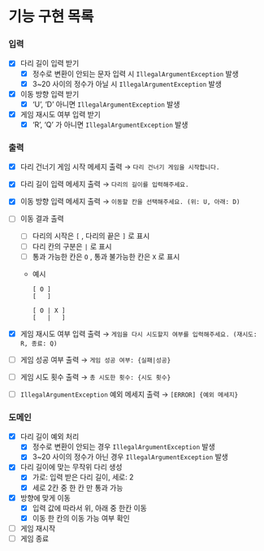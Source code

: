 # 기능 구현 목록

### 입력

- [x] 다리 길이 입력 받기
    - [x] 정수로 변환이 안되는 문자 입력 시 `IllegalArgumentException` 발생
    - [x] 3~20 사이의 정수가 아닐 시 `IllegalArgumentException` 발생
- [x] 이동 방향 입력 받기
    - [x] ‘U’, ‘D’ 아니면 `IllegalArgumentException` 발생
- [x] 게임 재시도 여부 입력 받기
    - [x] ‘R’, ‘Q’ 가 아니면 `IllegalArgumentException` 발생

### 출력

- [x] 다리 건너기 게임 시작 메세지 출력 → `다리 건너기 게임을 시작합니다.`
- [x] 다리 길이 입력 메세지 출력 → `다리의 길이를 입력해주세요.`
- [x] 이동 방향 입력 메세지 출력 → `이동할 칸을 선택해주세요. (위: U, 아래: D)`
- [ ] 이동 결과 출력
    - [ ] 다리의 시작은 `[` , 다리의 끝은 `]` 로 표시
    - [ ] 다리 칸의 구분은 `|` 로 표시
    - [ ] 통과 가능한 칸은 `O` , 통과 불가능한 칸은 `X` 로 표시
    - 예시

        ```
        [ O ]
        [   ]
        ```

        ```
        [ O | X ]
        [   |   ]
        ```

- [x] 게임 재시도 여부 입력 출력 → `게임을 다시 시도할지 여부를 입력해주세요. (재시도: R, 종료: Q)`
- [ ] 게임 성공 여부 출력 → `게임 성공 여부: {실패|성공}`
- [ ] 게임 시도 횟수 출력 → `총 시도한 횟수: {시도 횟수}`
- [ ] `IllegalArgumentException` 예외 메세지 출력 → `[ERROR] {예외 메세지}`

### 도메인

- [x] 다리 길이 예외 처리
    - [x] 정수로 변환이 안되는 경우 `IllegalArgumentException` 발생
    - [x] 3~20 사이의 정수가 아닌 경우 `IllegalArgumentException` 발생
- [x] 다리 길이에 맞는 무작위 다리 생성
    - [x] 가로: 입력 받은 다리 길이, 세로: 2
    - [X] 세로 2칸 중 한 칸 만 통과 가능
- [x] 방향에 맞게 이동
    - [x] 입력 값에 따라서 위, 아래 중 한칸 이동
    - [x] 이동 한 칸의 이동 가능 여부 확인
- [ ] 게임 재시작
- [ ] 게임 종료